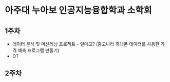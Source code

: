 # 아주대 누아보 인공지능융합학과 소학회
## 1주차
- 데이터 분석 및 머신러닝 프로젝트 - 얼마고? (중고나라 휴대폰 데이터를 사용한 가격 예측 프로그램 만들기)
- OT 
## 2주차 
